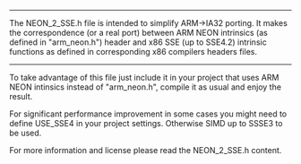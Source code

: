 *****************************************************************************************
 The NEON_2_SSE.h file is intended to simplify ARM->IA32 porting.
 It makes the correspondence (or a real port) between ARM NEON intrinsics (as defined in "arm_neon.h") header
 and x86 SSE (up to SSE4.2) intrinsic functions as defined in corresponding x86 compilers headers files.
 ****************************************************************************************

To take advantage of this file just include it in your project that uses ARM NEON intinsics instead of "arm_neon.h", compile it as usual and enjoy the result.

For significant performance improvement in some cases you might need to define USE_SSE4 in your project settings. Otherwise SIMD up to SSSE3 to be used.

For more information and license please read the NEON_2_SSE.h content.

